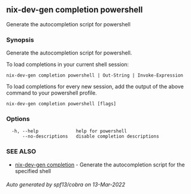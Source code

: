 ## nix-dev-gen completion powershell

Generate the autocompletion script for powershell

### Synopsis

Generate the autocompletion script for powershell.

To load completions in your current shell session:

	nix-dev-gen completion powershell | Out-String | Invoke-Expression

To load completions for every new session, add the output of the above command
to your powershell profile.


```
nix-dev-gen completion powershell [flags]
```

### Options

```
  -h, --help              help for powershell
      --no-descriptions   disable completion descriptions
```

### SEE ALSO

* [nix-dev-gen completion](nix-dev-gen_completion.md)	 - Generate the autocompletion script for the specified shell

###### Auto generated by spf13/cobra on 13-Mar-2022
